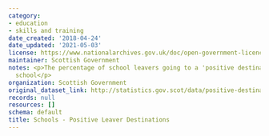 ```yaml
---
category:
- education
- skills and training
date_created: '2018-04-24'
date_updated: '2021-05-03'
license: https://www.nationalarchives.gov.uk/doc/open-government-licence/version/3/
maintainer: Scottish Government
notes: <p>The percentage of school leavers going to a 'positive destination' on leaving
  school</p>
organization: Scottish Government
original_dataset_link: http://statistics.gov.scot/data/positive-destinations
records: null
resources: []
schema: default
title: Schools - Positive Leaver Destinations
---
```

